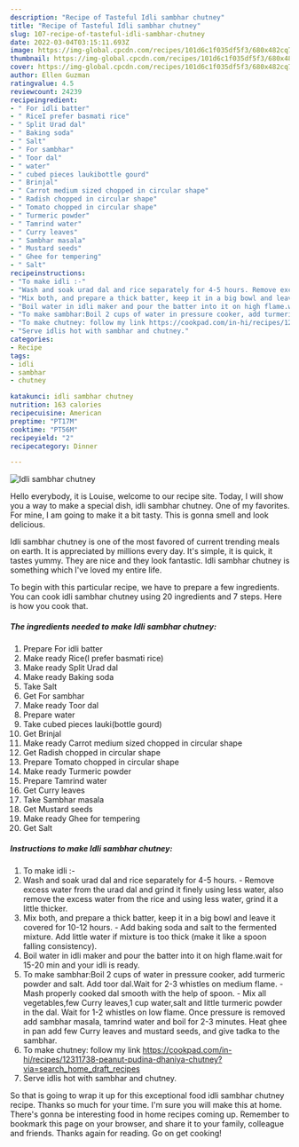 ```yaml
---
description: "Recipe of Tasteful Idli sambhar chutney"
title: "Recipe of Tasteful Idli sambhar chutney"
slug: 107-recipe-of-tasteful-idli-sambhar-chutney
date: 2022-03-04T03:15:11.693Z
image: https://img-global.cpcdn.com/recipes/101d6c1f035df5f3/680x482cq70/idli-sambhar-chutney-recipe-main-photo.jpg
thumbnail: https://img-global.cpcdn.com/recipes/101d6c1f035df5f3/680x482cq70/idli-sambhar-chutney-recipe-main-photo.jpg
cover: https://img-global.cpcdn.com/recipes/101d6c1f035df5f3/680x482cq70/idli-sambhar-chutney-recipe-main-photo.jpg
author: Ellen Guzman
ratingvalue: 4.5
reviewcount: 24239
recipeingredient:
- " For idli batter"
- " RiceI prefer basmati rice"
- " Split Urad dal"
- " Baking soda"
- " Salt"
- " For sambhar"
- " Toor dal"
- " water"
- " cubed pieces laukibottle gourd"
- " Brinjal"
- " Carrot medium sized chopped in circular shape"
- " Radish chopped in circular shape"
- " Tomato chopped in circular shape"
- " Turmeric powder"
- " Tamrind water"
- " Curry leaves"
- " Sambhar masala"
- " Mustard seeds"
- " Ghee for tempering"
- " Salt"
recipeinstructions:
- "To make idli :-"
- "Wash and soak urad dal and rice separately for 4-5 hours. Remove excess water from the urad dal and grind it finely using less water, also remove the excess water from the rice and using less water, grind it a little thicker."
- "Mix both, and prepare a thick batter, keep it in a big bowl and leave it covered for 10-12 hours. Add baking soda and salt to the fermented mixture. Add little water if mixture is too thick (make it like a spoon falling consistency)."
- "Boil water in idli maker and pour the batter into it on high flame.wait for 15-20 min and your idli is ready."
- "To make sambhar:Boil 2 cups of water in pressure cooker, add turmeric powder and salt. Add toor dal.Wait for 2-3 whistles on medium flame. Mash properly cooked dal smooth with the help of spoon. Mix all vegetables,few Curry leaves,1 cup water,salt and little turmeric powder in the dal. Wait for 1-2 whistles on low flame. Once pressure is removed add sambhar masala, tamrind water and boil for 2-3 minutes. Heat ghee in pan add few Curry leaves and mustard seeds, and give tadka to the sambhar."
- "To make chutney: follow my link https://cookpad.com/in-hi/recipes/12311738-peanut-pudina-dhaniya-chutney?via=search_home_draft_recipes"
- "Serve idlis hot with sambhar and chutney."
categories:
- Recipe
tags:
- idli
- sambhar
- chutney

katakunci: idli sambhar chutney 
nutrition: 163 calories
recipecuisine: American
preptime: "PT17M"
cooktime: "PT56M"
recipeyield: "2"
recipecategory: Dinner

---
```



![Idli sambhar chutney](https://img-global.cpcdn.com/recipes/101d6c1f035df5f3/680x482cq70/idli-sambhar-chutney-recipe-main-photo.jpg)

Hello everybody, it is Louise, welcome to our recipe site. Today, I will show you a way to make a special dish, idli sambhar chutney. One of my favorites. For mine, I am going to make it a bit tasty. This is gonna smell and look delicious.

Idli sambhar chutney is one of the most favored of current trending meals on earth. It is appreciated by millions every day. It's simple, it is quick, it tastes yummy. They are nice and they look fantastic. Idli sambhar chutney is something which I've loved my entire life.




To begin with this particular recipe, we have to prepare a few ingredients. You can cook idli sambhar chutney using 20 ingredients and 7 steps. Here is how you cook that.

<!--inarticleads1-->

##### The ingredients needed to make Idli sambhar chutney:

1. Prepare  For idli batter
1. Make ready  Rice(I prefer basmati rice)
1. Make ready  Split Urad dal
1. Make ready  Baking soda
1. Take  Salt
1. Get  For sambhar
1. Make ready  Toor dal
1. Prepare  water
1. Take  cubed pieces lauki(bottle gourd)
1. Get  Brinjal
1. Make ready  Carrot medium sized chopped in circular shape
1. Get  Radish chopped in circular shape
1. Prepare  Tomato chopped in circular shape
1. Make ready  Turmeric powder
1. Prepare  Tamrind water
1. Get  Curry leaves
1. Take  Sambhar masala
1. Get  Mustard seeds
1. Make ready  Ghee for tempering
1. Get  Salt




<!--inarticleads2-->

##### Instructions to make Idli sambhar chutney:

1. To make idli :-
1. Wash and soak urad dal and rice separately for 4-5 hours. - Remove excess water from the urad dal and grind it finely using less water, also remove the excess water from the rice and using less water, grind it a little thicker.
1. Mix both, and prepare a thick batter, keep it in a big bowl and leave it covered for 10-12 hours. - Add baking soda and salt to the fermented mixture. Add little water if mixture is too thick (make it like a spoon falling consistency).
1. Boil water in idli maker and pour the batter into it on high flame.wait for 15-20 min and your idli is ready.
1. To make sambhar:Boil 2 cups of water in pressure cooker, add turmeric powder and salt. Add toor dal.Wait for 2-3 whistles on medium flame. - Mash properly cooked dal smooth with the help of spoon. - Mix all vegetables,few Curry leaves,1 cup water,salt and little turmeric powder in the dal. Wait for 1-2 whistles on low flame. Once pressure is removed add sambhar masala, tamrind water and boil for 2-3 minutes. Heat ghee in pan add few Curry leaves and mustard seeds, and give tadka to the sambhar.
1. To make chutney: follow my link https://cookpad.com/in-hi/recipes/12311738-peanut-pudina-dhaniya-chutney?via=search_home_draft_recipes
1. Serve idlis hot with sambhar and chutney.




So that is going to wrap it up for this exceptional food idli sambhar chutney recipe. Thanks so much for your time. I'm sure you will make this at home. There's gonna be interesting food in home recipes coming up. Remember to bookmark this page on your browser, and share it to your family, colleague and friends. Thanks again for reading. Go on get cooking!
